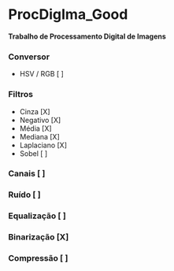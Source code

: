 # ProcDigIma_Good
**Trabalho de Processamento Digital de Imagens**

### Conversor
- HSV / RGB [ ]

### Filtros
- Cinza [X]
- Negativo [X]
- Média [X]
- Mediana [X]
- Laplaciano [X]
- Sobel [ ]

### Canais [ ]

### Ruído [ ]

### Equalização [ ]

### Binarização [X]

### Compressão [ ]
